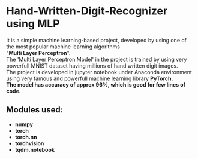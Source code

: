 # Hand-Written-Digit-Recognizer using MLP
It is a simple machine learning-based project, developed by using one of the most popular machine learning algorithms <br>"<b>Multi Layer Perceptron</b>".
<br> The 'Multi Layer Perceptron Model' in the project is trained by using very powerfull MNIST dataset having millions of hand written digit images.
<br> The project is developed in jupyter notebook under Anaconda environment using very famous and powerfull machine learning library <b>PyTorch<b>.
<br> The model has accuracy of approx <b>96%</b>, which is good for few lines of code.
## Modules used:
* numpy
* torch
* torch.nn
* torchvision
* tqdm.notebook
